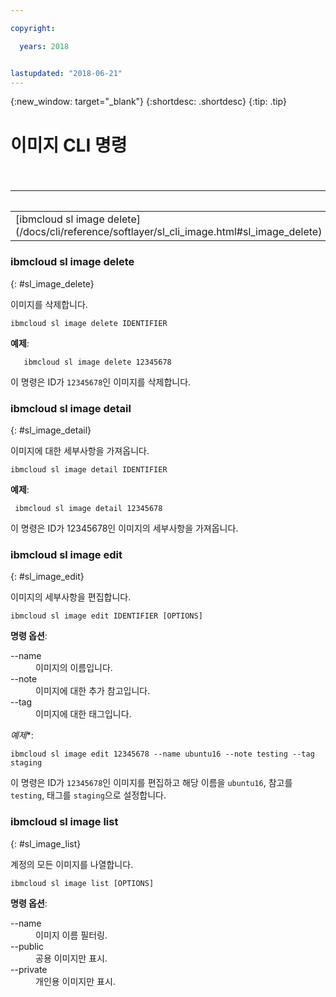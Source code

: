```yaml
---

copyright:

  years: 2018


lastupdated: "2018-06-21"
---
```


{:new_window: target="_blank"}
{:shortdesc: .shortdesc}
{:tip: .tip}

# 이미지 CLI 명령

<table summary="해당 명령에 대한 자세한 정보를 제공하는 링크가 있는 알파벳순으로 정렬된 일반 {{site.data.keyword.BluSoftlayer_notm}} 인프라 명령">
<caption>표 1. {{site.data.keyword.BluSoftlayer_notm}} 인프라 이미지 명령</caption>
 <thead>
 <th colspan="6">{{site.data.keyword.BluSoftlayer_notm}} 인프라 이미지 명령</th>
 </thead>
 <tbody>
 <tr>
 <td>[ibmcloud sl image delete](/docs/cli/reference/softlayer/sl_cli_image.html#sl_image_delete)</td>
 <td>[ibmcloud sl image detail](/docs/cli/reference/softlayer/sl_cli_image.html#sl_image_detail)</td>
 <td>[ibmcloud sl image edit](/docs/cli/reference/softlayer/sl_cli_image.html#sl_image_edit)</td>
 <td>[ibmcloud sl image list](/docs/cli/reference/softlayer/sl_cli_image.html#sl_image_list)</td>
 </tr>
   </tbody>
 </table>
 
 ### ibmcloud sl image delete
{: #sl_image_delete}

이미지를 삭제합니다.
```
ibmcloud sl image delete IDENTIFIER
```
**예제**:
```
   ibmcloud sl image delete 12345678
```
이 명령은 ID가 `12345678`인 이미지를 삭제합니다.

### ibmcloud sl image detail
{: #sl_image_detail}

이미지에 대한 세부사항을 가져옵니다.
```
ibmcloud sl image detail IDENTIFIER
```
**예제**:
```
 ibmcloud sl image detail 12345678
```
이 명령은 ID가 12345678인 이미지의 세부사항을 가져옵니다.

### ibmcloud sl image edit
{: #sl_image_edit}

이미지의 세부사항을 편집합니다.
```
ibmcloud sl image edit IDENTIFIER [OPTIONS]
```

<strong>명령 옵션</strong>:
<dl>
<dt>--name</dt>
<dd>이미지의 이름입니다.</dd>
<dt>--note</dt>
<dd>이미지에 대한 추가 참고입니다.</dd>
<dt>--tag</dt>
<dd>이미지에 대한 태그입니다.</dd>
</dl>

*예제**:
```  
ibmcloud sl image edit 12345678 --name ubuntu16 --note testing --tag staging
```
이 명령은 ID가 `12345678`인 이미지를 편집하고 해당 이름을 `ubuntu16`, 참고를 `testing`, 태그를 `staging`으로 설정합니다.

### ibmcloud sl image list
{: #sl_image_list}

계정의 모든 이미지를 나열합니다.
```
ibmcloud sl image list [OPTIONS]
```

<strong>명령 옵션</strong>:
<dl>
<dt>--name</dt>
<dd>이미지 이름 필터링.</dd>
<dt>--public</dt>
<dd>공용 이미지만 표시.</dd>
<dt>--private</dt>
<dd>개인용 이미지만 표시.</dd>
</dl>
